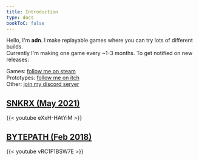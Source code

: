 ```yaml
---
title: Introduction
type: docs
bookToC: false
---
```


Hello, I'm **adn**. I make replayable games where you can try lots of different builds.  
Currently I'm making one game every ~1-3 months. To get notified on new releases:

Games: [follow me on steam](https://store.steampowered.com/dev/a327ex/)  
Prototypes: [follow me on itch](https://a327ex.itch.io/)  
Other: [join my discord server](https://discord.gg/n3MXhbTaJq)

## [SNKRX (May 2021)](https://store.steampowered.com/app/915310/SNKRX/)

{{< youtube eXxH-HAtYiM >}}

## [BYTEPATH (Feb 2018)](https://store.steampowered.com/app/760330/BYTEPATH/)

{{< youtube vRC1F1BSW7E >}}
